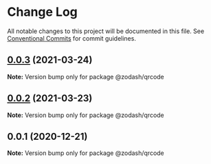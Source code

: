 # Change Log

All notable changes to this project will be documented in this file.
See [Conventional Commits](https://conventionalcommits.org) for commit guidelines.

## [0.0.3](https://github.com/zcorky/zodash/compare/@zodash/qrcode@0.0.2...@zodash/qrcode@0.0.3) (2021-03-24)

**Note:** Version bump only for package @zodash/qrcode





## [0.0.2](https://github.com/zcorky/zodash/compare/@zodash/qrcode@0.0.1...@zodash/qrcode@0.0.2) (2021-03-23)

**Note:** Version bump only for package @zodash/qrcode





## 0.0.1 (2020-12-21)

**Note:** Version bump only for package @zodash/qrcode
